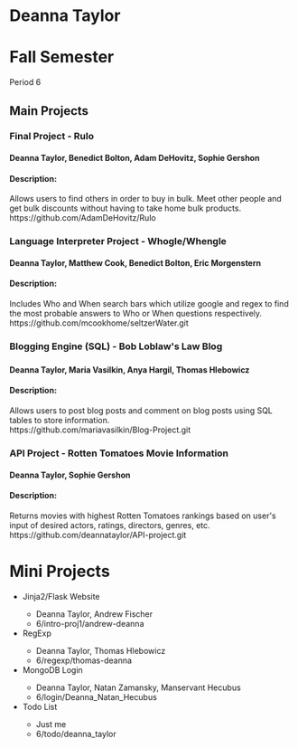 <html>

Deanna Taylor
========

Fall Semester
========
Period 6

<h2> Main Projects </h2>

<h3> Final Project - Rulo </h3>
<h4> Deanna Taylor, Benedict Bolton, Adam DeHovitz, Sophie Gershon<h4>
<h4> Description: </h4>
Allows users to find others in order to buy in bulk. Meet other people and get bulk discounts without having to take home bulk products.
<br>
https://github.com/AdamDeHovitz/Rulo

<h3> Language Interpreter Project - Whogle/Whengle </h3>
<h4> Deanna Taylor, Matthew Cook, Benedict Bolton, Eric Morgenstern <h4>
<h4> Description: </h4>
Includes Who and When search bars which utilize google and regex to find the most probable answers to Who or When questions respectively.
<br>
https://github.com/mcookhome/seltzerWater.git

<h3> Blogging Engine (SQL) - Bob Loblaw's Law Blog <h3>
<h4> Deanna Taylor, Maria Vasilkin, Anya Hargil, Thomas Hlebowicz <h4>
<h4> Description: </h4>
Allows users to post blog posts and comment on blog posts using SQL tables to store information.
<br>
https://github.com/mariavasilkin/Blog-Project.git

<h3> API Project - Rotten Tomatoes Movie Information </h3>
<h4> Deanna Taylor, Sophie Gershon </h4>
<h4> Description: </h4>
Returns movies with highest Rotten Tomatoes rankings based on user's input of desired actors, ratings, directors, genres, etc.
<br>
https://github.com/deannataylor/API-project.git

Mini Projects 
========
<ul>
<li> Jinja2/Flask Website </li>
	<ul>
	<li> Deanna Taylor, Andrew Fischer </li>
	<li> 6/intro-proj1/andrew-deanna </li>
	</ul>

<li> RegExp </li>
	<ul>
	<li> Deanna Taylor, Thomas Hlebowicz </li>
	<li> 6/regexp/thomas-deanna </li>
	</ul>

<li> MongoDB Login </li>
	<ul>
	<li>Deanna Taylor, Natan Zamansky, Manservant Hecubus </li>
	<li> 6/login/Deanna_Natan_Hecubus </li>
	</ul>
<li> Todo List </li>
	<ul>
	<li>Just me</li>
	<li> 6/todo/deanna_taylor </li>
	</ul>
<ul>

</html>
